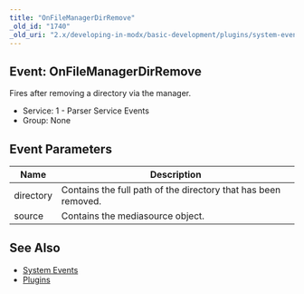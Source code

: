 ```yaml
---
title: "OnFileManagerDirRemove"
_old_id: "1740"
_old_uri: "2.x/developing-in-modx/basic-development/plugins/system-events/onfilemanagerdirremove"
---
```


## Event: OnFileManagerDirRemove

Fires after removing a directory via the manager.

- Service: 1 - Parser Service Events
- Group: None

## Event Parameters

| Name      | Description                                                    |
| --------- | -------------------------------------------------------------- |
| directory | Contains the full path of the directory that has been removed. |
| source    | Contains the mediasource object.                               |

## See Also

- [System Events](extending-modx/plugins/system-events)
- [Plugins](extending-modx/plugins)
